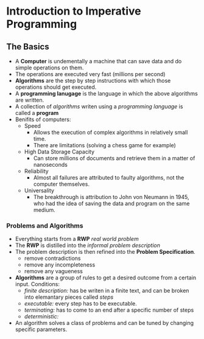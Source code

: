 # Introduction to Imperative Programming
	
## The Basics 

* A **Computer** is undementally a machine that can save data and do simple operations on them.
* The operations are executed very fast (millions per second)
* **Algorithms** are the step by step instructions with which those operations should get executed.
* A **programming lanugage** is the language in which the above algorithms are written.
* A collection of *algorithms* writen using a *programming language* is called a **program**
* Benifits of computers:
	* Speed
		* Allows the execution of complex algorithms in relatively small time.
		* There are limitations (solving a chess game for example)
	* High Data Storage Capacity
		* Can store millions of documents and retrieve them in a matter of nanoseconds
	* Reliability
		* Almost all failures are attributed to faulty algorithms, not the computer themselves.
	* Universality
		* The breakthrough is attribution to John von Neumann in 1945, who had the idea of saving the data and program on the same medium.

### Problems and Algorithms

* Everything starts from a **RWP** *real world problem* 
* The **RWP** is distilled into the *informal problem description*
* The problem description is then refined into the **Problem Specification**. 
	* remove contradictions
	* remove any incompleteness
	* remove any vagueness
* **Algorithms** are a group of rules to get a desired outcome from a certain input. Conditions:
	* *finite description:* has be writen in a finite text, and can be broken into elemantary pieces called *steps*
	* *executable:* every step has to be executable.
	* *terminating:* has to come to an end after a specific number of steps
	* *deterministic:* 
* An algorithm solves a class of problems and can be tuned by changing specific parameters.

